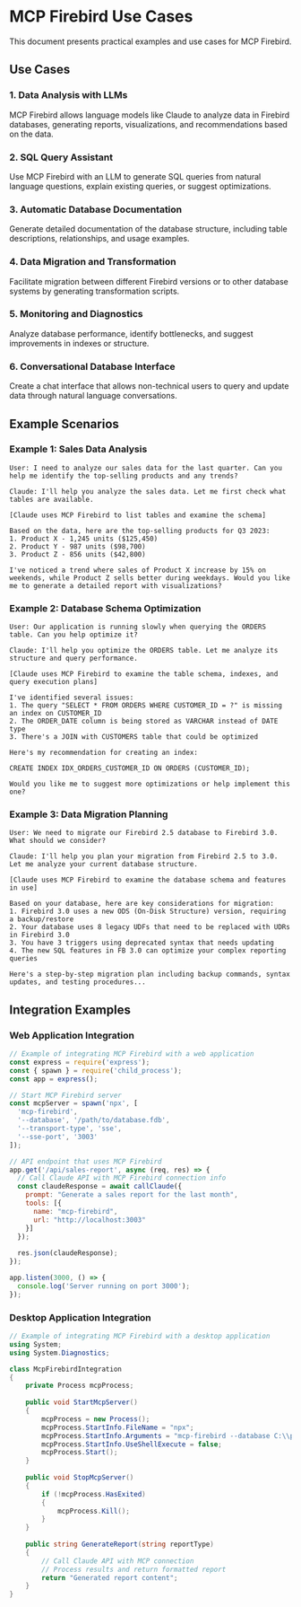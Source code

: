 # MCP Firebird Use Cases

This document presents practical examples and use cases for MCP Firebird.

## Use Cases

### 1. Data Analysis with LLMs

MCP Firebird allows language models like Claude to analyze data in Firebird databases, generating reports, visualizations, and recommendations based on the data.

### 2. SQL Query Assistant

Use MCP Firebird with an LLM to generate SQL queries from natural language questions, explain existing queries, or suggest optimizations.

### 3. Automatic Database Documentation

Generate detailed documentation of the database structure, including table descriptions, relationships, and usage examples.

### 4. Data Migration and Transformation

Facilitate migration between different Firebird versions or to other database systems by generating transformation scripts.

### 5. Monitoring and Diagnostics

Analyze database performance, identify bottlenecks, and suggest improvements in indexes or structure.

### 6. Conversational Database Interface

Create a chat interface that allows non-technical users to query and update data through natural language conversations.

## Example Scenarios

### Example 1: Sales Data Analysis

```
User: I need to analyze our sales data for the last quarter. Can you help me identify the top-selling products and any trends?

Claude: I'll help you analyze the sales data. Let me first check what tables are available.

[Claude uses MCP Firebird to list tables and examine the schema]

Based on the data, here are the top-selling products for Q3 2023:
1. Product X - 1,245 units ($125,450)
2. Product Y - 987 units ($98,700)
3. Product Z - 856 units ($42,800)

I've noticed a trend where sales of Product X increase by 15% on weekends, while Product Z sells better during weekdays. Would you like me to generate a detailed report with visualizations?
```

### Example 2: Database Schema Optimization

```
User: Our application is running slowly when querying the ORDERS table. Can you help optimize it?

Claude: I'll help you optimize the ORDERS table. Let me analyze its structure and query performance.

[Claude uses MCP Firebird to examine the table schema, indexes, and query execution plans]

I've identified several issues:
1. The query "SELECT * FROM ORDERS WHERE CUSTOMER_ID = ?" is missing an index on CUSTOMER_ID
2. The ORDER_DATE column is being stored as VARCHAR instead of DATE type
3. There's a JOIN with CUSTOMERS table that could be optimized

Here's my recommendation for creating an index:

CREATE INDEX IDX_ORDERS_CUSTOMER_ID ON ORDERS (CUSTOMER_ID);

Would you like me to suggest more optimizations or help implement this one?
```

### Example 3: Data Migration Planning

```
User: We need to migrate our Firebird 2.5 database to Firebird 3.0. What should we consider?

Claude: I'll help you plan your migration from Firebird 2.5 to 3.0. Let me analyze your current database structure.

[Claude uses MCP Firebird to examine the database schema and features in use]

Based on your database, here are key considerations for migration:
1. Firebird 3.0 uses a new ODS (On-Disk Structure) version, requiring a backup/restore
2. Your database uses 8 legacy UDFs that need to be replaced with UDRs in Firebird 3.0
3. You have 3 triggers using deprecated syntax that needs updating
4. The new SQL features in FB 3.0 can optimize your complex reporting queries

Here's a step-by-step migration plan including backup commands, syntax updates, and testing procedures...
```

## Integration Examples

### Web Application Integration

```javascript
// Example of integrating MCP Firebird with a web application
const express = require('express');
const { spawn } = require('child_process');
const app = express();

// Start MCP Firebird server
const mcpServer = spawn('npx', [
  'mcp-firebird',
  '--database', '/path/to/database.fdb',
  '--transport-type', 'sse',
  '--sse-port', '3003'
]);

// API endpoint that uses MCP Firebird
app.get('/api/sales-report', async (req, res) => {
  // Call Claude API with MCP Firebird connection info
  const claudeResponse = await callClaude({
    prompt: "Generate a sales report for the last month",
    tools: [{
      name: "mcp-firebird",
      url: "http://localhost:3003"
    }]
  });
  
  res.json(claudeResponse);
});

app.listen(3000, () => {
  console.log('Server running on port 3000');
});
```

### Desktop Application Integration

```csharp
// Example of integrating MCP Firebird with a desktop application
using System;
using System.Diagnostics;

class McpFirebirdIntegration
{
    private Process mcpProcess;
    
    public void StartMcpServer()
    {
        mcpProcess = new Process();
        mcpProcess.StartInfo.FileName = "npx";
        mcpProcess.StartInfo.Arguments = "mcp-firebird --database C:\\path\\to\\database.fdb";
        mcpProcess.StartInfo.UseShellExecute = false;
        mcpProcess.Start();
    }
    
    public void StopMcpServer()
    {
        if (!mcpProcess.HasExited)
        {
            mcpProcess.Kill();
        }
    }
    
    public string GenerateReport(string reportType)
    {
        // Call Claude API with MCP connection
        // Process results and return formatted report
        return "Generated report content";
    }
}
```
